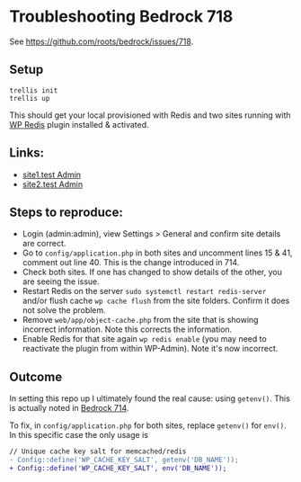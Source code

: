 # Troubleshooting Bedrock 718
See https://github.com/roots/bedrock/issues/718.

## Setup
```
trellis init
trellis up
```
This should get your local provisioned with Redis and two sites running with [WP Redis](https://wordpress.org/plugins/wp-redis/) plugin installed & activated.

## Links:
- [site1.test Admin](https://site1.test/wp/wp-admin)
- [site2.test Admin](https://site2.test/wp/wp-admin)

## Steps to reproduce:
- Login (admin:admin), view Settings > General and confirm site details are correct.
- Go to `config/application.php` in both sites and uncomment lines 15 & 41, comment out line 40. This is the change introduced in 714.
- Check both sites. If one has changed to show details of the other, you are seeing the issue.
- Restart Redis on the server `sudo systemctl restart redis-server` and/or flush cache `wp cache flush` from the site folders. Confirm it does not solve the problem.
- Remove `web/app/object-cache.php` from the site that is showing incorrect information. Note this corrects the information.
- Enable Redis for that site again `wp redis enable` (you may need to reactivate the plugin from within WP-Admin). Note it's now incorrect.

## Outcome
In setting this repo up I ultimately found the real cause: using `getenv()`. This is actually noted in [Bedrock 714](https://github.com/roots/bedrock/pull/714).

To fix, in `config/application.php` for both sites, replace `getenv()` for `env()`. In this specific case the only usage is

```diff
// Unique cache key salt for memcached/redis
- Config::define('WP_CACHE_KEY_SALT', getenv('DB_NAME'));
+ Config::define('WP_CACHE_KEY_SALT', env('DB_NAME'));
```
